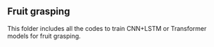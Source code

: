 ## Fruit grasping

This folder includes all the codes to train CNN+LSTM or Transformer models for fruit grasping.

